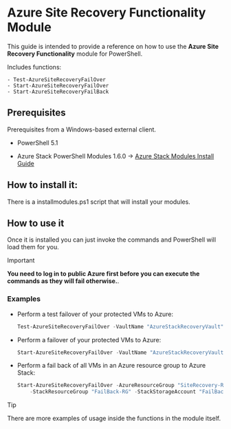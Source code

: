 # Azure Site Recovery Functionality Module

This guide is intended to provide a reference on how to use the **Azure Site Recovery Functionality** module for PowerShell.

Includes functions:

    - Test-AzureSiteRecoveryFailOver
    - Start-AzureSiteRecoveryFailOver
    - Start-AzureSiteRecoveryFailBack

## Prerequisites

Prerequisites from a Windows-based external client.

* PowerShell 5.1

* Azure Stack PowerShell Modules 1.6.0 -> [Azure Stack Modules Install Guide](https://docs.ukcloud.com/articles/azure/azs-how-configure-powershell-users.html)

## How to install it:

There is a installmodules.ps1 script that will install your modules.

## How to use it

Once it is installed you can just invoke the commands and PowerShell will load them for you.

> [!IMPORTANT]
> **You need to log in to public Azure first before you can execute the commands as they will fail otherwise.**.

### Examples

* Perform a test failover of your protected VMs to Azure:

    ```powershell
    Test-AzureSiteRecoveryFailOver -VaultName "AzureStackRecoveryVault"
    ```

* Perform a failover of your protected VMs to Azure:

    ```powershell
    Start-AzureSiteRecoveryFailOver -VaultName "AzureStackRecoveryVault"
    ```

* Perform a fail back of all VMs in an Azure resource group to Azure Stack:

    ```powershell
    Start-AzureSiteRecoveryFailOver -AzureResourceGroup "SiteRecovery-RG" -Username "exampleuser@contoso.onmicrosoft.com" `
        -StackResourceGroup "FailBack-RG" -StackStorageAccount "FailBackSA" -StackStorageContainer "FailBackContainer"
    ```

> [!TIP]
> There are more examples of usage inside the functions in the module itself.
